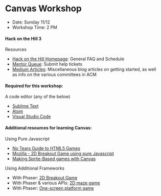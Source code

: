 # Canvas Workshop
* Date: Sunday 11/12
* Workshop Time: 2 PM

#### Hack on the Hill 3

Resources
* [Hack on the Hill Homepage](hoth.splashthat.com): General FAQ and Schedule
* [Mentor Queue](https://acmhack-mentors.herokuapp.com/): Submit help tickets
* [Medium Articles](https://medium.com/techatucla): Miscellaneous blog articles on getting started, as well as info on the various committees in ACM

#### Required for this workshop:
A code editor (any of the below)
* [Sublime Text](https://www.sublimetext.com/3)
* [Atom](https://atom.io/)
* [Visual Studio Code](https://code.visualstudio.com/)

#### Additional resources for learning Canvas:

Using Pure Javascript
* [No Tears Guide to HTML5 Games](https://www.html5rocks.com/en/tutorials/canvas/notearsgame/)
* [Mozilla - 2D Breakout Game using pure Javascript](https://developer.mozilla.org/en-US/docs/Games/Tutorials/2D_Breakout_game_pure_JavaScript)
* [Making Sprite-Based games with Canvas](http://jlongster.com/Making-Sprite-based-Games-with-Canvas)


Using Additional Frameworks
* With Phaser: [2D Breakout Game](https://developer.mozilla.org/en-US/docs/Games/Tutorials/2D_breakout_game_Phaser)
* With Phaser & various APIs: [2D maze game](https://developer.mozilla.org/en-US/docs/Games/Tutorials/HTML5_Gamedev_Phaser_Device_Orientation)
* With Phaser: [One-screen platform game](https://mozdevs.github.io/html5-games-workshop/en/guides/platformer/start-here/)
